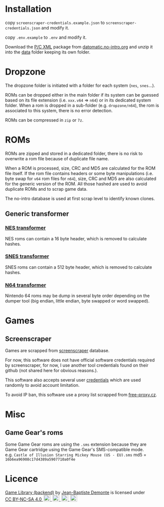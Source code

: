 
# Installation

copy `screenscraper-credentials.example.json` to `screenscraper-credentials.json` and modify it.

copy `.env.example` to `.env` and modify it.

Download the [P/C XML](https://datomatic.no-intro.org/index.php?page=download&s=64&op=daily) package from [datomatic.no-intro.org](https://datomatic.no-intro.org/) and unzip it into the [data](./data) folder keeping its own folder.

# Dropzone

The dropzone folder is initiated with a folder for each system (`nes`, `snes`...).

ROMs can be dropped either in the main folder if its system can be guessed based on its file extension (i.e.  `xxx.v64` => `n64`) or in its dedicated system folder.
When a rom is dropped in a sub-folder (e.g. `dropzone/n64`), the rom is associated to this system, there is no error detection.

ROMs can be compressed in `zip` or `7z`.

# ROMs

ROMs are zipped and stored in a dedicated folder, there is no risk to overwrite a rom file because of duplicate file name.

When a ROM is processed, size, CRC and MD5 are calculated for the ROM file itself. 
If the rom file contains headers or some byte manipulations (i.e. byte swap for `v64` rom files for `n64`), size, CRC and MD5 are also calculated for the generic version of the ROM. 
All those hashed are used to avoid duplicate ROMs and to scrap game data.

The no-intro database is used at first scrap level to identify known clones.

## Generic transformer

### [NES transformer](src/headers/transformers/nes.transformer.ts)

NES roms can contain a 16 byte header, which is removed to calculate hashes.

### [SNES transformer](src/headers/transformers/snes.transformer.ts)

SNES roms can contain a 512 byte header, which is removed to calculate hashes.

### [N64 transformer](src/headers/transformers/n64.transformer.ts)

Nintendo 64 roms may be dump in several byte order depending on the dumper tool (big endian, little endian, byte swapped or word swapped).

# Games

## Screenscraper

Games are scrapped from [screenscraper](https://www.screenscraper.fr) database.

For now, this software does not have official software credentials required by screenscraper, for now, I use another tool credentials found on their github (not shared here for obvious reasons.).

This software also accepts several user [credentials](screenscraper-credentials.example.json) which are used randomly to avoid account limitation.

To avoid IP ban, this software use a proxy list scrapped from [free-proxy.cz](http://free-proxy.cz).

# Misc

## Game Gear's roms

Some Game Gear roms are using the `.sms` extension because they are Game Gear cartridge using the Game Gear's SMS-compatible mode.  
e.g. `Castle of Illusion Starring Mickey Mouse (US - EU).sms`   md5 = `16b6ea96908c17d4389a5907710a0f4e`

# Licence

<p xmlns:cc="http://creativecommons.org/ns#" xmlns:dct="http://purl.org/dc/terms/">
    <a property="dct:title" rel="cc:attributionURL" href="https://github.com/jbdemonte/game-library-front">Game Library (backend)</a> by <a rel="cc:attributionURL dct:creator" property="cc:attributionName" href="https//jb.demonte.fr">Jean-Baptiste Demonte</a> is licensed under <a href="http://creativecommons.org/licenses/by-nc-sa/4.0/?ref=chooser-v1" target="_blank" rel="license noopener noreferrer" style="display:inline-block;">CC BY-NC-SA 4.0
        <img style="height:22px!important;margin-left:3px;vertical-align:text-bottom;" src="https://mirrors.creativecommons.org/presskit/icons/cc.svg?ref=chooser-v1">
        <img style="height:22px!important;margin-left:3px;vertical-align:text-bottom;" src="https://mirrors.creativecommons.org/presskit/icons/by.svg?ref=chooser-v1">
        <img style="height:22px!important;margin-left:3px;vertical-align:text-bottom;" src="https://mirrors.creativecommons.org/presskit/icons/nc.svg?ref=chooser-v1">
        <img style="height:22px!important;margin-left:3px;vertical-align:text-bottom;" src="https://mirrors.creativecommons.org/presskit/icons/sa.svg?ref=chooser-v1">
    </a>
</p>
